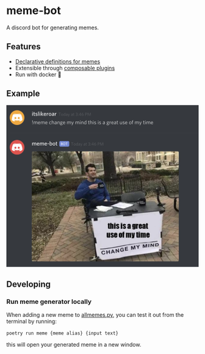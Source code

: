 # meme-bot
A discord bot for generating memes.

## Features
- [Declarative definitions for memes](meme_generator/allmemes.py)
- Extensible through [composable plugins](meme_generator/plugins)
- Run with docker 🐳

## Example

![this is a great use of my time](docs/example.png)


## Developing

### Run meme generator locally

When adding a new meme to [allmemes.py](meme_generator/allmemes.py), you can test it out
from the terminal by running:

```
poetry run meme {meme alias} {input text}
```

this will open your generated meme in a new window.
